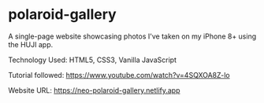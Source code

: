 # polaroid-gallery

A single-page website showcasing photos I've taken on my iPhone 8+ using the HUJI app.

Technology Used: HTML5, CSS3, Vanilla JavaScript

Tutorial followed: https://www.youtube.com/watch?v=4SQXOA8Z-lo

Website URL: https://neo-polaroid-gallery.netlify.app
